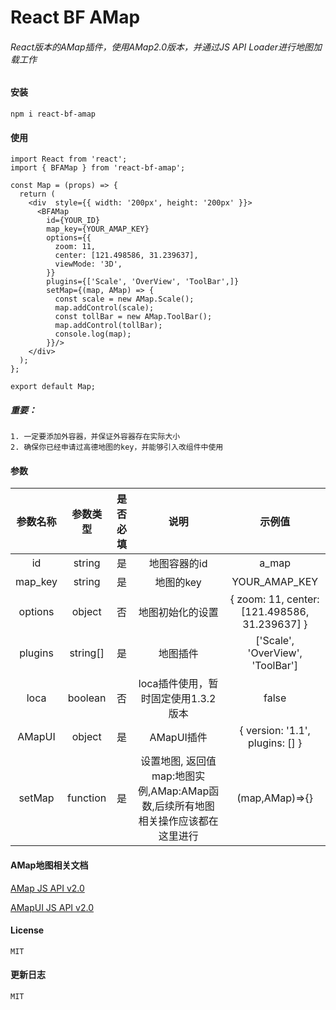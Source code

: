 # React BF AMap
###### React版本的AMap插件，使用AMap2.0版本，并通过JS API Loader进行地图加载工作

#### 安装

    npm i react-bf-amap

#### 使用
    
    import React from 'react';
    import { BFAMap } from 'react-bf-amap';
    
    const Map = (props) => {
      return (
        <div  style={{ width: '200px', height: '200px' }}>
          <BFAMap
            id={YOUR_ID}
            map_key={YOUR_AMAP_KEY}
            options={{
              zoom: 11,
              center: [121.498586, 31.239637],
              viewMode: '3D',
            }}
            plugins={['Scale', 'OverView', 'ToolBar',]}
            setMap={(map, AMap) => {
              const scale = new AMap.Scale();
              map.addControl(scale);
              const tollBar = new AMap.ToolBar();
              map.addControl(tollBar);
              console.log(map);
            }}/>
        </div>
      );
    };
    
    export default Map;
    
##### 重要：

    1. 一定要添加外容器，并保证外容器存在实际大小
    2. 确保你已经申请过高德地图的key，并能够引入改组件中使用

#### 参数

   | 参数名称 | 参数类型 | 是否必填 | 说明 | 示例值 |
   | :-------: | :----: | :----: | :----: | :----: |
   | id | string | 是 | 地图容器的id | a_map |
   | map_key | string | 是 | 地图的key | YOUR_AMAP_KEY |
   | options | object | 否 | 地图初始化的设置 | { zoom: 11, center: [121.498586, 31.239637] } |
   | plugins | string[] | 是 | 地图插件 | ['Scale', 'OverView', 'ToolBar'] |
   | loca | boolean | 否 | loca插件使用，暂时固定使用1.3.2版本 | false |
   | AMapUI | object | 是 | AMapUI插件 | { version: '1.1', plugins: [] } |
   | setMap | function | 是 | 设置地图, 返回值 map:地图实例,AMap:AMap函数,后续所有地图相关操作应该都在这里进行 | (map,AMap)=>{} |
   
#### AMap地图相关文档

   [AMap JS API v2.0](https://lbs.amap.com/api/jsapi-v2/summary)
   
   [AMapUI JS API v2.0](https://lbs.amap.com/api/amap-ui/intro)

#### License

    MIT

#### 更新日志

    MIT

